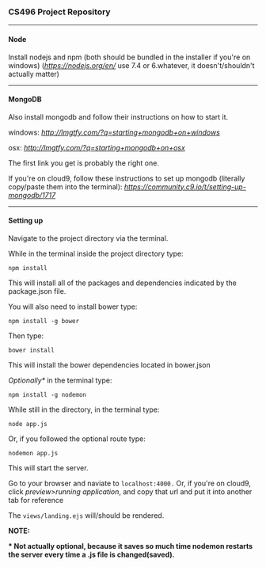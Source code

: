 <h3>CS496 Project Repository</h3>

---

<h4>Node</h4>


Install nodejs and npm (both should be bundled in the installer if you're on windows)
(*https://nodejs.org/en/* use 7.4 or 6.whatever, it doesn't/shouldn't actually matter)

---

<h4>MongoDB</h4>


Also install mongodb and follow their instructions on how to start it.

windows: *http://lmgtfy.com/?q=starting+mongodb+on+windows*

osx: *http://lmgtfy.com/?q=starting+mongodb+on+osx*

The first link you get is probably the right one.


If you're on cloud9, follow these instructions to set up mongodb (literally copy/paste them into the terminal):
*https://community.c9.io/t/setting-up-mongodb/1717*

---

<h4>Setting up</h4>

Navigate to the project directory via the terminal.

While in the terminal inside the project directory type:

``npm install``

This will install all of the packages and dependencies indicated by the package.json file.

You will also need to install bower type:

``npm install -g bower``

Then type:

``bower install``

This will install the bower dependencies located in bower.json

*Optionally\** in the terminal type:

``npm install -g nodemon``

While still in the directory, in the terminal type:

``node app.js``

Or, if you followed the optional route type:

``nodemon app.js``

This will start the server.

Go to your browser and naviate to ``localhost:4000.``
Or, if you're on cloud9, click *preview>running application*, and copy that url and put it into another tab for reference

The ``views/landing.ejs`` will/should be rendered.



**NOTE:**

**\* Not actually optional, because it saves so much time nodemon restarts the server every time a .js file is changed(saved).**
